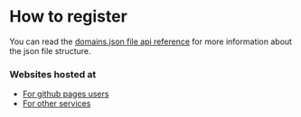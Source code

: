 # How to register
You can read the [domains.json file api reference](./domains-json.md) for more information about the json file structure.

### Websites hosted at
* [For github pages users](./hosted-at/github-pages.md)
* [For other services](./hosted-at/others.md)

